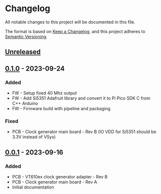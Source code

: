 # Changelog

All notable changes to this project will be documented in this file.

The format is based on [Keep a Changelog](https://keepachangelog.com/en/1.0.0/),
and this project adheres to [Semantic Versioning](https://semver.org/spec/v2.0.0.html).

## [Unreleased]

## [0.1.0] - 2023-09-24

### Added

- FW - Setup fixed 40 Mhz output
- FW - Add Si5351 Adafruit library and convert it to Pi Pico SDK C from C++ Arduino
- FW - Firmware build with pipeline and packaging

### Fixed

- PCB - Clock generator main board - Rev B (IO VDD for Si5351 should be 3.3V instead of VSys)

## [0.0.1] - 2023-09-16

### Added

- PCB - VT610ex clock generator adapter - Rev B
- PCB - Clock generator main board - Rev A
- Initial documentation

[unreleased]: https://gitlab.com/wolfre/cxadc-clock-generator-audio-adc/-/compare/v0.1.0...main
[0.1.0]: https://gitlab.com/wolfre/cxadc-clock-generator-audio-adc/-/compare/v0.0.1...v0.1.0
[0.0.1]: https://gitlab.com/wolfre/cxadc-clock-generator-audio-adc/-/tree/v0.0.1
